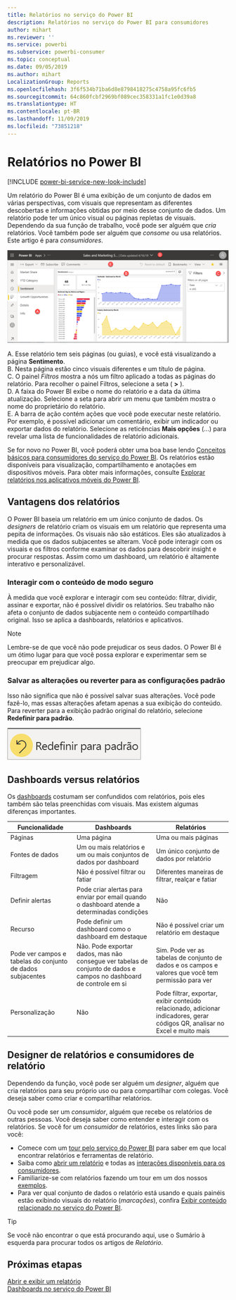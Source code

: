 ```yaml
---
title: Relatórios no serviço do Power BI
description: Relatórios no serviço do Power BI para consumidores
author: mihart
ms.reviewer: ''
ms.service: powerbi
ms.subservice: powerbi-consumer
ms.topic: conceptual
ms.date: 09/05/2019
ms.author: mihart
LocalizationGroup: Reports
ms.openlocfilehash: 3f6f534b71ba6d8e8798418275c4758a95fc6fb5
ms.sourcegitcommit: 64c860fcbf2969bf089cec358331a1fc1e0d39a8
ms.translationtype: HT
ms.contentlocale: pt-BR
ms.lasthandoff: 11/09/2019
ms.locfileid: "73851218"
---
```

# <a name="reports-in-power-bi"></a>Relatórios no Power BI

[!INCLUDE [power-bi-service-new-look-include](../includes/power-bi-service-new-look-include.md)]

Um relatório do Power BI é uma exibição de um conjunto de dados em várias perspectivas, com visuais que representam as diferentes descobertas e informações obtidas por meio desse conjunto de dados.  Um relatório pode ter um único visual ou páginas repletas de visuais. Dependendo da sua função de trabalho, você pode ser alguém que *cria* relatórios. Você também pode ser alguém que *consome* ou usa relatórios. Este artigo é para *consumidores*.

![Captura de tela de uma página de relatório.](./media/end-user-reports/power-bi-report.png)

A. Esse relatório tem seis páginas (ou guias), e você está visualizando a página **Sentimento**.    
B. Nesta página estão cinco visuais diferentes e um título de página.    
C. O painel *Filtros* mostra a nós um filtro aplicado a todas as páginas do relatório. Para recolher o painel Filtros, selecione a seta ( **>** ).    
D. A faixa do Power BI exibe o nome do relatório e a data da última atualização. Selecione a seta para abrir um menu que também mostra o nome do proprietário do relatório.    
E. A barra de ação contém ações que você pode executar neste relatório.  Por exemplo, é possível adicionar um comentário, exibir um indicador ou exportar dados do relatório.  Selecione as reticências **Mais opções** (...) para revelar uma lista de funcionalidades de relatório adicionais.    

Se for novo no Power BI, você poderá obter uma boa base lendo [Conceitos básicos para consumidores do serviço do Power BI](end-user-basic-concepts.md). Os relatórios estão disponíveis para visualização, compartilhamento e anotações em dispositivos móveis. Para obter mais informações, consulte [Explorar relatórios nos aplicativos móveis do Power BI](mobile/mobile-reports-in-the-mobile-apps.md).

## <a name="advantages-of-reports"></a>Vantagens dos relatórios

O Power BI baseia um relatório em um único conjunto de dados. Os *designers* de relatório criam os visuais em um relatório que representa uma pepita de informações. Os visuais não são estáticos.  Eles são atualizados à medida que os dados subjacentes se alteram. Você pode interagir com os visuais e os filtros conforme examinar os dados para descobrir insight e procurar respostas. Assim como um dashboard, um relatório é altamente interativo e personalizável.

### <a name="safely-interact-with-content"></a>Interagir com o conteúdo de modo seguro

À medida que você explorar e interagir com seu conteúdo: filtrar, dividir, assinar e exportar, não é possível dividir os relatórios. Seu trabalho não afeta o conjunto de dados subjacente nem o conteúdo compartilhado original. Isso se aplica a dashboards, relatórios e aplicativos.

> [!NOTE]
> Lembre-se de que você não pode prejudicar os seus dados. O Power BI é um ótimo lugar para que você possa explorar e experimentar sem se preocupar em prejudicar algo.

### <a name="save-your-changes-or-revert-to-the-default-settings"></a>Salvar as alterações ou reverter para as configurações padrão

Isso não significa que não é possível salvar suas alterações. Você pode fazê-lo, mas essas alterações afetam apenas a sua exibição do conteúdo. Para reverter para a exibição padrão original do relatório, selecione **Redefinir para padrão**.

![Captura de tela do ícone Reverter ao padrão.](./media/end-user-reports/power-bi-reset.png)

## <a name="dashboards-versus-reports"></a>Dashboards versus relatórios

Os [dashboards](end-user-dashboards.md) costumam ser confundidos com relatórios, pois eles também são telas preenchidas com visuais. Mas existem algumas diferenças importantes.  

| **Funcionalidade** | **Dashboards** | **Relatórios** |
| --- | --- | --- |
| Páginas |Uma página |Uma ou mais páginas |
| Fontes de dados |Um ou mais relatórios e um ou mais conjuntos de dados por dashboard |Um único conjunto de dados por relatório |
| Filtragem |Não é possível filtrar ou fatiar |Diferentes maneiras de filtrar, realçar e fatiar |
| Definir alertas |Pode criar alertas para enviar por email quando o dashboard atende a determinadas condições |Não |
| Recurso |Pode definir um dashboard como o dashboard em destaque |Não é possível criar um relatório em destaque |
| Pode ver campos e tabelas do conjunto de dados subjacentes |Não. Pode exportar dados, mas não consegue ver tabelas de conjunto de dados e campos no dashboard de controle em si |Sim. Pode ver as tabelas de conjunto de dados e os campos e valores que você tem permissão para ver |
| Personalização |Não  |Pode filtrar, exportar, exibir conteúdo relacionado, adicionar indicadores, gerar códigos QR, analisar no Excel e muito mais |

<!--| Available in Power BI Desktop |No |Yes, can create and view reports in Desktop |
| Pinning |Can pin existing visuals (tiles) only from current dashboard to your other dashboards |Can pin visuals (as tiles) to any of your dashboards. Can pin entire report pages to any of your dashboards. | -->

## <a name="report-designers-and-report-consumers"></a>Designer de relatórios e consumidores de relatório

Dependendo da função, você pode ser alguém um *designer*, alguém que cria relatórios para seu próprio uso ou para compartilhar com colegas. Você deseja saber como criar e compartilhar relatórios.

Ou você pode ser um *consumidor*, alguém que recebe os relatórios de outras pessoas. Você deseja saber como entender e interagir com os relatórios. Se você for um *consumidor* de relatórios, estes links são para você:

* Comece com um [tour pelo serviço do Power BI](end-user-basic-concepts.md) para saber em que local encontrar relatórios e ferramentas de relatório.
* Saiba como [abrir um relatório](end-user-report-open.md) e todas as [interações disponíveis para os consumidores](end-user-reading-view.md).
* Familiarize-se com relatórios fazendo um tour em um dos nossos [exemplos](../sample-tutorial-connect-to-the-samples.md).  
* Para ver qual conjunto de dados o relatório está usando e quais painéis estão exibindo visuais do relatório (*marcações*), confira [Exibir conteúdo relacionado no serviço do Power BI](end-user-related.md).

> [!TIP]
> Se você não encontrar o que está procurando aqui, use o Sumário à esquerda para procurar todos os artigos de *Relatório*.

## <a name="next-steps"></a>Próximas etapas

[Abrir e exibir um relatório](end-user-report-open.md)    
[Dashboards no serviço do Power BI](end-user-dashboards.md)
